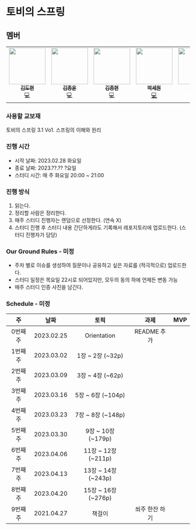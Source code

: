 # 토비의 스프링 

## 멤버

<table>
  <tr>
    <td align="center"><a href="https://github.com/K-Diger"><img src="https://avatars.githubusercontent.com/u/60564431?v=4" width="100px;" alt=""/><br /><sub><b>김도현</b></sub></a><br />💻</a></td>
    <td align="center"><a href="https://github.com/jongnan"><img src="https://user-images.githubusercontent.com/26344479/221334352-f27c65cf-f099-4f93-9534-55983f393223.png" width="100px;" alt=""/><br /><sub><b>김종윤</b></sub></a><br />💻</a></td>
    <td align="center"><a href="https://github.com/KJongHyun"><img src="https://user-images.githubusercontent.com/69254943/221334018-0e720dc8-fe6b-419f-809b-43e297c62446.png" width="100px;" alt=""/><br /><sub><b>김종현</b></sub></a><br />💻</a></td>
    <td align="center"><a href="https://github.com/sw-develop"><img src="https://user-images.githubusercontent.com/69254943/221334018-0e720dc8-fe6b-419f-809b-43e297c62446.png" width="100px;" alt=""/><br /><sub><b>박세원</b></sub></a><br /><a href="https://github.com/AUSG/Relay-Homepage/commits?author=whitesoil" title="Code">💻</a></td>
    <td align="center"><a href="https://github.com/hocaron"><img src="https://user-images.githubusercontent.com/69254943/221334018-0e720dc8-fe6b-419f-809b-43e297c62446.png" width="100px;" alt=""/><br /><sub><b>호선우</b></sub></a><br /><a href="https://github.com/AUSG/Relay-Homepage/commits?author=rayleighko" title="Code">💻</a></td>
  </tr>
</table>

### 사용할 교보재

토비의 스프링 3.1 Vo1. 스프링의 이해와 원리

### 진행 시간
* 시작 날짜: 2023.02.28 화요일
* 종료 날짜: 2023.??.?? ?요일
* 스터디 시간: 매 주 화요일 20:00 ~ 21:00

### 진행 방식
1. 읽는다.
2. 정리할 사람은 정리한다.
3. 매주 스터디 진행자는 랜덤으로 선정한다. (연속 X)
4. 스터디 진행 후 스터디 내용 간단하게라도 기록해서 레포지토리에 업로드한다. (스터디 진행자가 담당)

### Our Ground Rules - 미정
- 주차 별로 이슈를 생성하여 질문이나 공유하고 싶은 자료를 (적극적으로) 업로드한다.
- 스터디 일정은 목요일 22시로 되어있지만, 모두의 동의 하에 언제든 변동 가능
- 매주 스터디 인증 사진을 남긴다.

### Schedule - 미정

|주|날짜|토픽|과제|MVP|
|:----:|:----:|:-----:|:-----:|:----:|
|0번째 주|2023.02.25|Orientation|README 추가||
|1번째 주|2023.03.02|1장 ~ 2장 (~32p)|
|2번째 주|2023.03.09|3장 ~ 4장 (~62p)|
|3번째 주|2023.03.16|5장 ~ 6장 (~104p)|
|4번째 주|2023.03.23|7장 ~ 8장 (~148p)|
|5번째 주|2023.03.30|9장 ~ 10장 (~179p)|
|6번째 주|2023.04.06|11장 ~ 12장 (~211p)|
|7번째 주|2023.04.13|13장 ~ 14장 (~243p)|
|8번째 주|2023.04.20|15장 ~ 16장 (~276p)|
|9번째 주|2021.04.27|책걸이|쐬주 한잔 하기|
